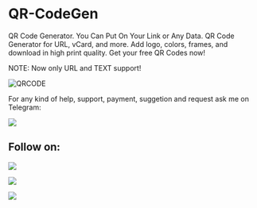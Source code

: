 # QR-CodeGen
QR Code Generator. You Can Put On Your Link or Any Data. QR Code Generator for URL, vCard, and more. Add logo, colors, frames, and download in high print quality. Get your free QR Codes now!

NOTE: Now only URL and TEXT support!

![QRCODE](https://user-images.githubusercontent.com/49250151/103653970-7b26f380-4f8f-11eb-9a2c-0c7652e6cf85.png)

For any kind of help, support, payment, suggetion and request ask me on Telegram:

<a href="https://t.me/linux_repo"><img src="https://img.shields.io/badge/Telegram-Group%20Telegram%20Join-blue.svg?logo=telegram"></a>

## Follow on:
<p align="left">
<a href="https://github.com/palahsu"><img src="https://img.shields.io/badge/GitHub-Follow%20on%20GitHub-inactive.svg?logo=github"></a>
</p><p align="left">
<a href="https://www.facebook.com/aduri.knox01/"><img src="https://img.shields.io/badge/Facebook-Follow%20on%20Facebook-blue.svg?logo=facebook"></a>
</p><p align="left">
<a href="https://t.me/AD0000000"><img src="https://img.shields.io/badge/Telegram-Contact%20Telegram%20Profile-blue.svg?logo=telegram"></a>
</p><p align="left"> 
 
